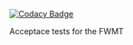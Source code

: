 [![Codacy Badge](https://api.codacy.com/project/badge/Grade/291282703a484065ab603723e2ed9aaa)](https://www.codacy.com/app/ONSDigital_FWMT/census-fwmt-acceptance-tests?utm_source=github.com&amp;utm_medium=referral&amp;utm_content=ONSdigital/census-fwmt-acceptance-tests&amp;utm_campaign=Badge_Grade)

Acceptace tests for the FWMT
